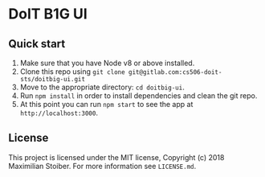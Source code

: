 # DoIT B1G UI <br />
## Quick start

1.  Make sure that you have Node v8 or above installed.
2.  Clone this repo using `git clone git@gitlab.com:cs506-doit-sts/doitbig-ui.git`
3.  Move to the appropriate directory: `cd doitbig-ui`.<br />
4.  Run `npm install` in order to install dependencies and clean the git repo.<br />
5.  At this point you can run `npm start` to see the app at `http://localhost:3000`.

## License

This project is licensed under the MIT license, Copyright (c) 2018 Maximilian
Stoiber. For more information see `LICENSE.md`.
